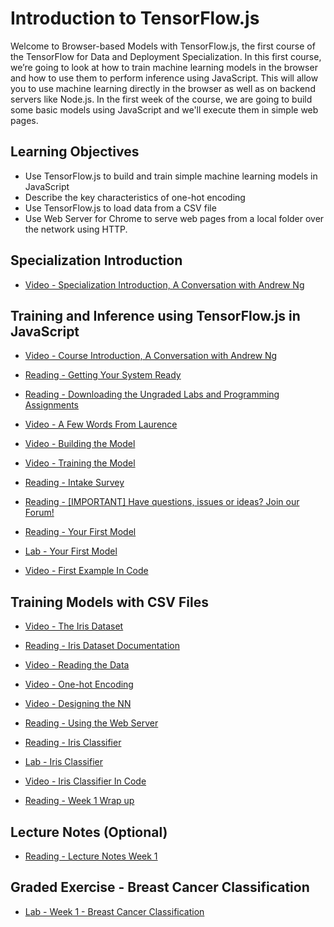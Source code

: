 # Introduction to TensorFlow.js

Welcome to Browser-based Models with TensorFlow.js, the first course of the TensorFlow for Data and Deployment Specialization. In this first course, we’re going to look at how to train machine learning models in the browser and how to use them to perform inference using JavaScript. This will allow you to use machine learning directly in the browser as well as on backend servers like Node.js. In the first week of the course, we are going to build some basic models using JavaScript and we'll execute them in simple web pages.

## Learning Objectives

- Use TensorFlow.js to build and train simple machine learning models in JavaScript
- Describe the key characteristics of one-hot encoding
- Use TensorFlow.js to load data from a CSV file
- Use Web Server for Chrome to serve web pages from a local folder over the network using HTTP.

## Specialization Introduction

- [Video - Specialization Introduction, A Conversation with Andrew Ng](https://www.coursera.org/learn/browser-based-models-tensorflow/lecture/MLb8S/specialization-introduction-a-conversation-with-andrew-ng)

## Training and Inference using TensorFlow.js in JavaScript

- [Video - Course Introduction, A Conversation with Andrew Ng](https://www.coursera.org/learn/browser-based-models-tensorflow/lecture/HnDby/course-introduction-a-conversation-with-andrew-ng)

- [Reading - Getting Your System Ready](https://www.coursera.org/learn/browser-based-models-tensorflow/supplement/Icu3d/getting-your-system-ready)

- [Reading - Downloading the Ungraded Labs and Programming Assignments](https://www.coursera.org/learn/browser-based-models-tensorflow/supplement/fr5P9/downloading-the-ungraded-labs-and-programming-assignments)

- [Video - A Few Words From Laurence](https://www.coursera.org/learn/browser-based-models-tensorflow/lecture/PITQg/a-few-words-from-laurence)

- [Video - Building the Model](https://www.coursera.org/learn/browser-based-models-tensorflow/lecture/ylNiv/building-the-model)

- [Video - Training the Model](https://www.coursera.org/learn/browser-based-models-tensorflow/lecture/FCQk1/training-the-model)

- [Reading - Intake Survey](https://www.coursera.org/learn/browser-based-models-tensorflow/ungradedLti/ZWwfT/intake-survey)

- [Reading - [IMPORTANT] Have questions, issues or ideas? Join our Forum!](https://community.deeplearning.ai/c/course-q-a/tensorflow-data-and-deployment-specialization/tf2-course-1/141)

- [Reading - Your First Model](https://www.coursera.org/learn/browser-based-models-tensorflow/supplement/8ECtW/your-first-model)

- [Lab - Your First Model](./Labs/C1_W1_Lab_1_FirstHTML.html)

- [Video - First Example In Code](https://www.coursera.org/learn/browser-based-models-tensorflow/lecture/xXj9s/first-example-in-code)

## Training Models with CSV Files

- [Video - The Iris Dataset](https://www.coursera.org/learn/browser-based-models-tensorflow/lecture/4W6r3/the-iris-dataset)

- [Reading - Iris Dataset Documentation](https://archive.ics.uci.edu/ml/datasets/iris)

- [Video - Reading the Data](https://www.coursera.org/learn/browser-based-models-tensorflow/lecture/jXk4t/reading-the-data)

- [Video - One-hot Encoding](https://www.coursera.org/learn/browser-based-models-tensorflow/lecture/buz86/one-hot-encoding)

- [Video - Designing the NN](https://www.coursera.org/learn/browser-based-models-tensorflow/lecture/5ce9X/designing-the-nn)

- [Reading - Using the Web Server](https://www.coursera.org/learn/browser-based-models-tensorflow/supplement/qM7xR/using-the-web-server)

- [Reading - Iris Classifier](https://www.coursera.org/learn/browser-based-models-tensorflow/supplement/VQHab/iris-classifier)

- [Lab - Iris Classifier](./Labs/C1_W1_Lab_2_iris_classifier.html)

- [Video - Iris Classifier In Code](https://www.coursera.org/learn/browser-based-models-tensorflow/lecture/uGdbI/iris-classifier-in-code)

- [Reading - Week 1 Wrap up](https://www.coursera.org/learn/browser-based-models-tensorflow/supplement/qcZvL/week-1-wrap-up)

## Lecture Notes (Optional)

- [Reading - Lecture Notes Week 1](./Readings/C1_W1.pdf)

## Graded Exercise - Breast Cancer Classification

- [Lab - Week 1 - Breast Cancer Classification](./Labs/C1_W1_Assignment.html)